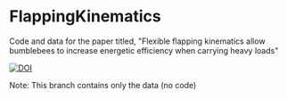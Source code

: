 
# FlappingKinematics
Code and data for the paper titled, "Flexible flapping kinematics allow bumblebees to increase energetic efficiency when carrying heavy loads"

[![DOI](https://zenodo.org/badge/166281832.svg)](https://zenodo.org/badge/latestdoi/166281832)

Note: This branch contains only the data (no code)
